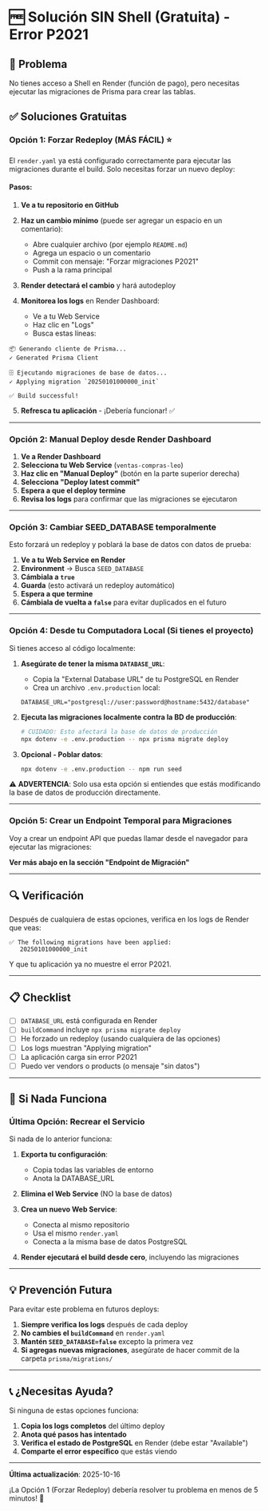 # 🆓 Solución SIN Shell (Gratuita) - Error P2021

## 🎯 Problema

No tienes acceso a Shell en Render (función de pago), pero necesitas ejecutar las migraciones de Prisma para crear las tablas.

## ✅ Soluciones Gratuitas

### Opción 1: Forzar Redeploy (MÁS FÁCIL) ⭐

El `render.yaml` ya está configurado correctamente para ejecutar las migraciones durante el build. Solo necesitas forzar un nuevo deploy:

#### **Pasos:**

1. **Ve a tu repositorio en GitHub**
2. **Haz un cambio mínimo** (puede ser agregar un espacio en un comentario):

   - Abre cualquier archivo (por ejemplo `README.md`)
   - Agrega un espacio o un comentario
   - Commit con mensaje: "Forzar migraciones P2021"
   - Push a la rama principal

3. **Render detectará el cambio** y hará autodeploy
4. **Monitorea los logs** en Render Dashboard:
   - Ve a tu Web Service
   - Haz clic en "Logs"
   - Busca estas líneas:

```
📦 Generando cliente de Prisma...
✓ Generated Prisma Client

🗄️ Ejecutando migraciones de base de datos...
✓ Applying migration `20250101000000_init`

✅ Build successful!
```

5. **Refresca tu aplicación** - ¡Debería funcionar! ✅

---

### Opción 2: Manual Deploy desde Render Dashboard

1. **Ve a Render Dashboard**
2. **Selecciona tu Web Service** (`ventas-compras-leo`)
3. **Haz clic en "Manual Deploy"** (botón en la parte superior derecha)
4. **Selecciona "Deploy latest commit"**
5. **Espera a que el deploy termine**
6. **Revisa los logs** para confirmar que las migraciones se ejecutaron

---

### Opción 3: Cambiar SEED_DATABASE temporalmente

Esto forzará un redeploy y poblará la base de datos con datos de prueba:

1. **Ve a tu Web Service en Render**
2. **Environment** → Busca `SEED_DATABASE`
3. **Cámbiala a `true`**
4. **Guarda** (esto activará un redeploy automático)
5. **Espera a que termine**
6. **Cámbiala de vuelta a `false`** para evitar duplicados en el futuro

---

### Opción 4: Desde tu Computadora Local (Si tienes el proyecto)

Si tienes acceso al código localmente:

1. **Asegúrate de tener la misma `DATABASE_URL`**:

   - Copia la "External Database URL" de tu PostgreSQL en Render
   - Crea un archivo `.env.production` local:

   ```env
   DATABASE_URL="postgresql://user:password@hostname:5432/database"
   ```

2. **Ejecuta las migraciones localmente contra la BD de producción**:

   ```bash
   # CUIDADO: Esto afectará la base de datos de producción
   npx dotenv -e .env.production -- npx prisma migrate deploy
   ```

3. **Opcional - Poblar datos**:
   ```bash
   npx dotenv -e .env.production -- npm run seed
   ```

⚠️ **ADVERTENCIA**: Solo usa esta opción si entiendes que estás modificando la base de datos de producción directamente.

---

### Opción 5: Crear un Endpoint Temporal para Migraciones

Voy a crear un endpoint API que puedas llamar desde el navegador para ejecutar las migraciones:

**Ver más abajo en la sección "Endpoint de Migración"**

---

## 🔍 Verificación

Después de cualquiera de estas opciones, verifica en los logs de Render que veas:

```
✅ The following migrations have been applied:
   20250101000000_init
```

Y que tu aplicación ya no muestre el error P2021.

---

## 📋 Checklist

- [ ] `DATABASE_URL` está configurada en Render
- [ ] `buildCommand` incluye `npx prisma migrate deploy`
- [ ] He forzado un redeploy (usando cualquiera de las opciones)
- [ ] Los logs muestran "Applying migration"
- [ ] La aplicación carga sin error P2021
- [ ] Puedo ver vendors o products (o mensaje "sin datos")

---

## 🚨 Si Nada Funciona

### Última Opción: Recrear el Servicio

Si nada de lo anterior funciona:

1. **Exporta tu configuración**:

   - Copia todas las variables de entorno
   - Anota la DATABASE_URL

2. **Elimina el Web Service** (NO la base de datos)

3. **Crea un nuevo Web Service**:

   - Conecta al mismo repositorio
   - Usa el mismo `render.yaml`
   - Conecta a la misma base de datos PostgreSQL

4. **Render ejecutará el build desde cero**, incluyendo las migraciones

---

## 💡 Prevención Futura

Para evitar este problema en futuros deploys:

1. **Siempre verifica los logs** después de cada deploy
2. **No cambies el `buildCommand`** en `render.yaml`
3. **Mantén `SEED_DATABASE=false`** excepto la primera vez
4. **Si agregas nuevas migraciones**, asegúrate de hacer commit de la carpeta `prisma/migrations/`

---

## 📞 ¿Necesitas Ayuda?

Si ninguna de estas opciones funciona:

1. **Copia los logs completos** del último deploy
2. **Anota qué pasos has intentado**
3. **Verifica el estado de PostgreSQL** en Render (debe estar "Available")
4. **Comparte el error específico** que estás viendo

---

**Última actualización**: 2025-10-16

¡La Opción 1 (Forzar Redeploy) debería resolver tu problema en menos de 5 minutos! 🚀
